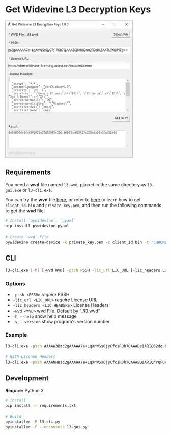 # Get Widevine L3 Decryption Keys

<img src="./screenshot.jpg" width="400">

## Requirements

You need a **wvd** file named `l3.wvd`, placed in the same directory as `l3-gui.exe` or `l3-cli.exe`.

You can try the **wvd** file [here](https://forum.videohelp.com/threads/413719-Ready-to-use-CDMs-available-here%21), or refer to [here](https://forum.videohelp.com/threads/408031-Dumping-Your-own-L3-CDM-with-Android-Studio) to learn how to get `client_id.bin` and `private_key.pem`, and then run the following commands to get the **wvd** file:

```bash
# Install `pywidevine`, `pyaml`
pip install pywidevine pyaml

# Create `wvd` File
pywidevine create-device -k private_key.pem -c client_id.bin -t "CHROME" -l 3 -o wvd
```

## CLI

```bash
l3-cli.exe [-h] [-wvd WVD] -pssh PSSH -lic_url LIC_URL [-lic_headers LIC_HEADERS]
```

### Options

 - `-pssh <PSSH>`                *require* PSSH
 - `-lic_url <LIC_URL>`          *require* License URL
 - `-lic_headers <LIC_HEADERS>`  License Headers
 - `-wvd <WVD>`                  wvd File. Default by "./l3.wvd"
 - `-h`, `--help`                show help message
 - `-v`, `--version`             show program's version number

### Example

```bash
l3-cli.exe -pssh AAAAW3Bzc2gAAAAA7e+LqXnWSs6jyCfc1R0h7QAAADsIARIQ62dqu8s0Xpa7z2FmMPGj2hoNd2lkZXZpbmVfdGVzdCIQZmtqM2xqYVNkZmFsa3IzaioCSEQyAA== -lic_url https://cwip-shaka-proxy.appspot.com/no_auth

# With License Headers
l3-cli.exe -pssh AAAANHBzc2gAAAAA7e+LqXnWSs6jyCfc1R0h7QAAABQIARIQnrQFDeRLSAKTLifXUIPiZg== -lic_url https://drm-widevine-licensing.axtest.net/AcquireLicense -lic_headers "{ \"x-axdrm-message\": \"eyJhbGciOiJIUzI1NiIsInR5cCI6IkpXVCJ9.eyJ2ZXJzaW9uIjoxLCJjb21fa2V5X2lkIjoiYjMzNjRlYjUtNTFmNi00YWUzLThjOTgtMzNjZWQ1ZTMxYzc4IiwibWVzc2FnZSI6eyJ0eXBlIjoiZW50aXRsZW1lbnRfbWVzc2FnZSIsImtleXMiOlt7ImlkIjoiOWViNDA1MGQtZTQ0Yi00ODAyLTkzMmUtMjdkNzUwODNlMjY2IiwiZW5jcnlwdGVkX2tleSI6ImxLM09qSExZVzI0Y3Iya3RSNzRmbnc9PSJ9XX19.4lWwW46k-oWcah8oN18LPj5OLS5ZU-_AQv7fe0JhNjA\" }"
```

## Development

**Require:** Python 3

```bash
# Install
pip install -r requirements.txt

# Build
pyinstaller -F l3-cli.py
pyinstaller -F --noconsole l3-gui.py
```
